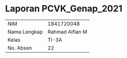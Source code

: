 # Laporan PCVK_Genap_2021
|              |                 |
| ------------ | --------------  |
| NIM          | 1841720048      |
| Nama Lengkap | Rahmad Alfian M |
| Kelas        | TI-3A           |
| No. Absen    | 22              |

